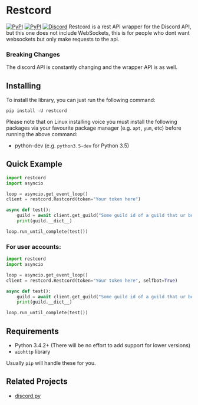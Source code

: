 # Restcord

[![PyPI](https://img.shields.io/pypi/v/restcord.svg)](https://pypi.python.org/pypi/restcord/)
[![PyPI](https://img.shields.io/pypi/pyversions/restcord.svg)](https://pypi.python.org/pypi/restcord/)
[![Discord](https://img.shields.io/discord/102860784329052160.svg)](https://discord.gg/mV5j7su)
Restcord is a rest API wrapper for the Discord API, but this one does not include WebSockets, this is for people who dont want websockets but only make requests to the api.

### Breaking Changes

The discord API is constantly changing and the wrapper API is as well.

## Installing

To install the library, you can just run the following command:

```
pip install -U restcord
```

Please note that on Linux installing voice you must install the following packages via your favourite package manager (e.g. `apt`, `yum`, etc) before running the above command:

- python<version>-dev (e.g. `python3.5-dev` for Python 3.5)

## Quick Example

```py
import restcord
import asyncio

loop = asyncio.get_event_loop()
client = restcord.Restcord(token="Your token here")

async def test():
	guild = await client.get_guild("Some guild id of a guild that ur bot/user account is in")
	print(guild.__dict__)

loop.run_until_complete(test())
```

### For user accounts:

```py
import restcord
import asyncio

loop = asyncio.get_event_loop()
client = restcord.Restcord(token="Your token here", selfbot=True)

async def test():
	guild = await client.get_guild("Some guild id of a guild that ur bot/user account is in")
	print(guild.__dict__)

loop.run_until_complete(test())
```

## Requirements

- Python 3.4.2+ (There will be no effort to add support for lower versions)
- `aiohttp` library

Usually `pip` will handle these for you.

## Related Projects

- [discord.py](https://github.com/rapptz/discord.py)